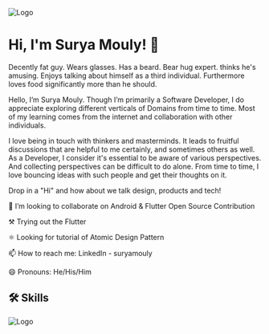 
![Logo](https://media-exp2.licdn.com/dms/image/C4E16AQFyUL7elOFZfw/profile-displaybackgroundimage-shrink_350_1400/0/1649181204119?e=1663200000&v=beta&t=wpDkST6Uwf-wxkGHrpMxnN225bBPqrOH5PuQgRHXbLs)


# Hi, I'm Surya Mouly! 👋


Decently fat guy. Wears glasses. Has a beard. Bear hug expert. thinks he's amusing. Enjoys talking about himself as a third individual. Furthermore loves food significantly more than he should.

Hello, I’m Surya Mouly. Though I’m primarily a Software Developer,  I do appreciate exploring different verticals of Domains from time to time. Most of my learning comes from the internet and collaboration with other individuals.

I love being in touch with thinkers and masterminds. It leads to fruitful discussions that are helpful to me certainly, and sometimes others as well. As a Developer, I consider it's essential to be aware of various perspectives. And collecting perspectives can be difficult to do alone. From time to time, I love bouncing ideas with such people and get their thoughts on it.

Drop in a "Hi" and how about we talk design, products and tech!

👯 I’m looking to collaborate on Android & Flutter Open Source Contribution

⚒️ Trying out the Flutter

⚛️ Looking for tutorial of Atomic Design Pattern

📫 How to reach me: LinkedIn - suryamouly

😄 Pronouns: He/His/Him



## 🛠 Skills


![Logo](https://storage.googleapis.com/cms-storage-bucket/6a07d8a62f4308d2b854.svg) 
